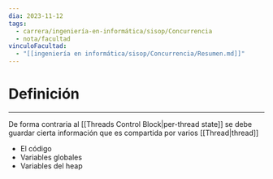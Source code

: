 ```yaml
---
dia: 2023-11-12
tags:
  - carrera/ingeniería-en-informática/sisop/Concurrencia
  - nota/facultad
vinculoFacultad:
  - "[[ingeniería en informática/sisop/Concurrencia/Resumen.md]]"
---
```

# Definición
---
De forma contraria al [[Threads Control Block|per-thread state]] se debe guardar cierta información que es compartida por varios [[Thread|thread]]
* El código
* Variables globales
* Variables del heap